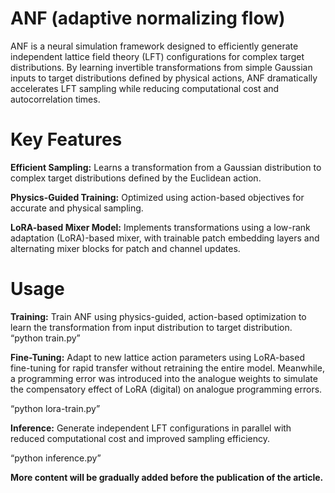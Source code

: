 # ANF (adaptive normalizing flow)


ANF is a neural simulation framework designed to efficiently generate independent lattice field theory (LFT) configurations for complex target distributions. By learning invertible transformations from simple Gaussian inputs to target distributions defined by physical actions, ANF dramatically accelerates LFT sampling while reducing computational cost and autocorrelation times.

# Key Features

**Efficient Sampling:** Learns a transformation from a Gaussian distribution to complex target distributions defined by the Euclidean action.

**Physics-Guided Training:** Optimized using action-based objectives for accurate and physical sampling.

**LoRA-based Mixer Model:** Implements transformations using a low-rank adaptation (LoRA)-based mixer, with trainable patch embedding layers and alternating mixer blocks for patch and channel updates.

# Usage
**Training:** Train ANF using physics-guided, action-based optimization to learn the transformation from input distribution to target distribution.
“python train.py”

**Fine-Tuning:** Adapt to new lattice action parameters using LoRA-based fine-tuning for rapid transfer without retraining the entire model. Meanwhile, a programming error was introduced into the analogue weights to simulate the compensatory effect of LoRA (digital) on analogue programming errors.

“python lora-train.py”


**Inference:** Generate independent LFT configurations in parallel with reduced computational cost and improved sampling efficiency.

“python inference.py”


**More content will be gradually added before the publication of the article.**
